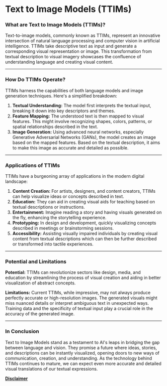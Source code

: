 # Text to Image Models (TTIMs)

### **What are Text to Image Models (TTIMs)?**

Text-to-image models, commonly known as TTIMs, represent an innovative intersection of natural language processing and computer vision in artificial intelligence. TTIMs take descriptive text as input and generate a corresponding visual representation or image. This transformation from textual description to visual imagery showcases the confluence of understanding language and creating visual content.

***

### **How Do TTIMs Operate?**

TTIMs harness the capabilities of both language models and image generation techniques. Here's a simplified breakdown:

1. **Textual Understanding:** The model first interprets the textual input, breaking it down into key descriptors and themes.
2. **Feature Mapping:** The understood text is then mapped to visual features. This might involve recognizing shapes, colors, patterns, or spatial relationships described in the text.
3. **Image Generation:** Using advanced neural networks, especially Generative Adversarial Networks (GANs), the model creates an image based on the mapped features. Based on the textual description, it aims to make this image as accurate and detailed as possible.

***

### **Applications of TTIMs**

TTIMs have a burgeoning array of applications in the modern digital landscape:

1. **Content Creation:** For artists, designers, and content creators, TTIMs can help visualize ideas or concepts described in text.
2. **Education:** They can aid in creating visual aids for teaching based on textual descriptions or instructions.
3. **Entertainment:** Imagine reading a story and having visuals generated on the fly, enhancing the storytelling experience.
4. **Prototyping:** In design and development, quickly visualizing concepts described in meetings or brainstorming sessions.
5. **Accessibility:** Assisting visually impaired individuals by creating visual content from textual descriptions which can then be further described or transformed into tactile experiences.

***

### **Potential and Limitations**

**Potential:** TTIMs can revolutionize sectors like design, media, and education by streamlining the process of visual creation and aiding in better visualization of abstract concepts.

**Limitations:** Current TTIMs, while impressive, may not always produce perfectly accurate or high-resolution images. The generated visuals might miss nuanced details or interpret ambiguous text in unexpected ways. Training data and the specificity of textual input play a crucial role in the accuracy of the generated image.

***

### **In Conclusion**

Text to Image Models stand as a testament to AI's leaps in bridging the gap between language and vision. They promise a future where ideas, stories, and descriptions can be instantly visualized, opening doors to new ways of communication, creation, and understanding. As the technology behind TTIMs continues to mature, we can expect even more accurate and detailed visual translations of our textual expressions.



[**Disclaimer**](../../misc/legal-docs/disclaimer.md)
